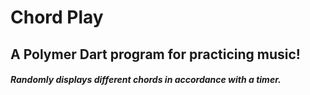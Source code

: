 # Chord Play

## A Polymer Dart program for practicing music! 
##### Randomly displays different chords in accordance with a timer.
